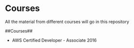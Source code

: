 # Courses
All the material from different courses will go in this repository

##Courses##
 - AWS Certified Developer - Associate 2016
